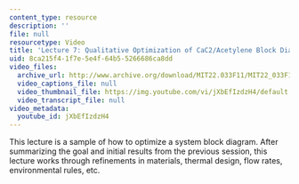 ```yaml
---
content_type: resource
description: ''
file: null
resourcetype: Video
title: 'Lecture 7: Qualitative Optimization of CaC2/Acetylene Block Diagram'
uid: 8ca215f4-1f7e-5e4f-64b5-5266686ca8dd
video_files:
  archive_url: http://www.archive.org/download/MIT22.033F11/MIT22_033F11_lec07_300k.mp4
  video_captions_file: null
  video_thumbnail_file: https://img.youtube.com/vi/jXbEfIzdzH4/default.jpg
  video_transcript_file: null
video_metadata:
  youtube_id: jXbEfIzdzH4
---
```


This lecture is a sample of how to optimize a system block diagram. After summarizing the goal and initial results from the previous session, this lecture works through refinements in materials, thermal design, flow rates, environmental rules, etc.